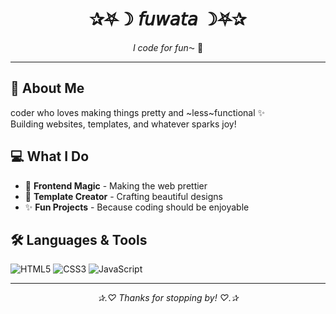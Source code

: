 <div align="center">

# ✰⛧☽ 𝘧𝘶𝘸𝘢𝘵𝘢 ☽⛧✰

*I code for fun⁓* 💜

</div>

---

## 🎀 About Me

coder who loves making things pretty and ~less~functional ✨  
Building websites, templates, and whatever sparks joy!

## 💻 What I Do

- 🌸 **Frontend Magic** - Making the web prettier
- 🎨 **Template Creator** - Crafting beautiful designs
- ✨ **Fun Projects** - Because coding should be enjoyable

## 🛠️ Languages & Tools

![HTML5](https://img.shields.io/badge/-HTML5-E34F26?style=flat-square&logo=html5&logoColor=white)
![CSS3](https://img.shields.io/badge/-CSS3-1572B6?style=flat-square&logo=css3)
![JavaScript](https://img.shields.io/badge/-JavaScript-F7DF1E?style=flat-square&logo=javascript&logoColor=black)

---

<div align="center">

*✰.♡ Thanks for stopping by! ♡.✰*

</div>
